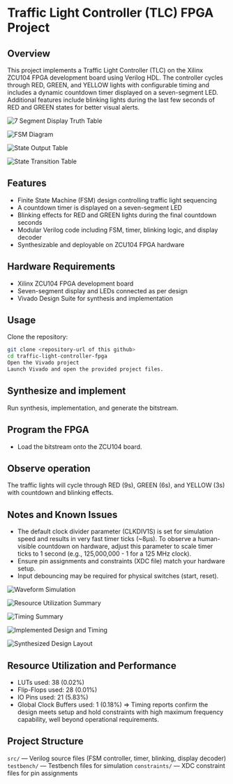 # Traffic Light Controller (TLC) FPGA Project
## Overview
This project implements a Traffic Light Controller (TLC) on the Xilinx ZCU104 FPGA development board using Verilog HDL. The controller cycles through RED, GREEN, and YELLOW lights with configurable timing and includes a dynamic countdown timer displayed on a seven-segment LED. Additional features include blinking lights during the last few seconds of RED and GREEN states for better visual alerts.


![7 Segment Display Truth Table](7-segment-display.png)

![FSM Diagram](FSMTLC.png)

![State Output Table](State-Output.png)

![State Transition Table](State-Transition.png)


## Features
- Finite State Machine (FSM) design controlling traffic light sequencing
- A countdown timer is displayed on a seven-segment LED
- Blinking effects for RED and GREEN lights during the final countdown seconds
- Modular Verilog code including FSM, timer, blinking logic, and display decoder
- Synthesizable and deployable on ZCU104 FPGA hardware

## Hardware Requirements
- Xilinx ZCU104 FPGA development board
- Seven-segment display and LEDs connected as per design
- Vivado Design Suite for synthesis and implementation

## Usage
Clone the repository:

```bash
git clone <repository-url of this github>
cd traffic-light-controller-fpga
Open the Vivado project
Launch Vivado and open the provided project files.
```

## Synthesize and implement
Run synthesis, implementation, and generate the bitstream.

## Program the FPGA
- Load the bitstream onto the ZCU104 board.

## Observe operation
The traffic lights will cycle through RED (9s), GREEN (6s), and YELLOW (3s) with countdown and blinking effects.

## Notes and Known Issues
- The default clock divider parameter (CLKDIV1S) is set for simulation speed and results in very fast timer ticks (~8µs). To observe a human-visible countdown on hardware, adjust this parameter to scale timer ticks to 1 second (e.g., 125,000,000 - 1 for a 125 MHz clock).
- Ensure pin assignments and constraints (XDC file) match your hardware setup.
- Input debouncing may be required for physical switches (start, reset).

![Waveform Simulation](waveform.png)

![Resource Utilization Summary](UtilizationSummary.png)

![Timing Summary](Max_Frequency.png)

![Implemented Design and Timing](SynthesisUlt.png)

![Synthesized Design Layout](IMG_9824.png)

## Resource Utilization and Performance
- LUTs used: 38 (0.02%)
- Flip-Flops used: 28 (0.01%)
- IO Pins used: 21 (5.83%)
- Global Clock Buffers used: 1 (0.18%)
=> Timing reports confirm the design meets setup and hold constraints with high maximum frequency capability, well beyond operational requirements.

## Project Structure
```src/``` — Verilog source files (FSM controller, timer, blinking, display decoder)
```testbench/``` — Testbench files for simulation
```constraints/``` — XDC constraint files for pin assignments

